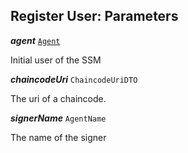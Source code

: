 

## Register User: Parameters





  
<article>

***agent*** [`Agent`](/docs/ssm-chaincode-models--page#ssm-chaincode-agent) 

Initial user of the SSM

</article>
<article>

***chaincodeUri*** `ChaincodeUriDTO` 

The uri of a chaincode.

</article>
<article>

***signerName*** `AgentName` 

The name of the signer

</article>

